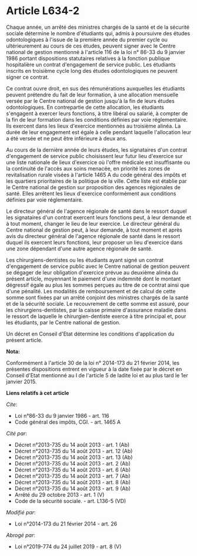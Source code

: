 # Article L634-2

Chaque année, un arrêté des ministres chargés de la santé et de la sécurité sociale détermine le nombre d'étudiants qui,
admis à poursuivre des études odontologiques à l'issue de la première année du premier cycle ou ultérieurement au cours de
ces études, peuvent signer avec le Centre national de gestion mentionné à l'article 116 de la loi n° 86-33 du 9 janvier 1986
portant dispositions statutaires relatives à la fonction publique hospitalière un contrat d'engagement de service public. Les
étudiants inscrits en troisième cycle long des études odontologiques ne peuvent signer ce contrat. 

Ce contrat ouvre droit, en sus des rémunérations auxquelles les étudiants peuvent prétendre du fait de leur formation, à une
allocation mensuelle versée par le Centre national de gestion jusqu'à la fin de leurs études odontologiques. En contrepartie
de cette allocation, les étudiants s'engagent à exercer leurs fonctions, à titre libéral ou salarié, à compter de la fin de
leur formation dans les conditions définies par voie réglementaire. Ils exercent dans les lieux d'exercice mentionnés au
troisième alinéa. La durée de leur engagement est égale à celle pendant laquelle l'allocation leur a été versée et ne peut
être inférieure à deux ans. 

Au cours de la dernière année de leurs études, les signataires d'un contrat d'engagement de service public choisissent leur
futur lieu d'exercice sur une liste nationale de lieux d'exercice où l'offre médicale est insuffisante ou la continuité de
l'accès aux soins menacée, en priorité les zones de revitalisation rurale visées à l'article 1465 A du code général des
impôts et les quartiers prioritaires de la politique de la ville. Cette liste est établie par le Centre national de gestion
sur proposition des agences régionales de santé. Elles arrêtent les lieux d'exercice conformément aux conditions définies par
voie réglementaire. 

Le directeur général de l'agence régionale de santé dans le ressort duquel les signataires d'un contrat exercent leurs
fonctions peut, à leur demande et à tout moment, changer le lieu de leur exercice. Le directeur général du Centre national de
gestion peut, à leur demande, à tout moment et après avis du directeur général de l'agence régionale de santé dans le ressort
duquel ils exercent leurs fonctions, leur proposer un lieu d'exercice dans une zone dépendant d'une autre agence régionale de
santé. 

Les chirurgiens-dentistes ou les étudiants ayant signé un contrat d'engagement de service public avec le Centre national de
gestion peuvent se dégager de leur obligation d'exercice prévue au deuxième alinéa du présent article, moyennant le paiement
d'une indemnité dont le montant dégressif égale au plus les sommes perçues au titre de ce contrat ainsi que d'une pénalité.
Les modalités de remboursement et de calcul de cette somme sont fixées par un arrêté conjoint des ministres chargés de la
santé et de la sécurité sociale. Le recouvrement de cette somme est assuré, pour les chirurgiens-dentistes, par la caisse
primaire d'assurance maladie dans le ressort de laquelle le chirurgien-dentiste exerce à titre principal et, pour les
étudiants, par le Centre national de gestion. 

Un décret en Conseil d'Etat détermine les conditions d'application du présent article.

**Nota:**

Conformément à l'article 30 de la loi n° 2014-173 du 21 février 2014, les présentes dispositions entrent en vigueur à la date
fixée par le décret en Conseil d'Etat mentionné au I de l'article 5 de ladite loi et au plus tard le 1er janvier 2015.

**Liens relatifs à cet article**

_Cite_:

  - Loi n°86-33 du 9 janvier 1986 - art. 116
  - Code général des impôts, CGI. - art. 1465 A

_Cité par_:

  - Décret n°2013-735 du 14 août 2013 - art. 1 (Ab)
  - Décret n°2013-735 du 14 août 2013 - art. 12 (Ab)
  - Décret n°2013-735 du 14 août 2013 - art. 13 (Ab)
  - Décret n°2013-735 du 14 août 2013 - art. 2 (Ab)
  - Décret n°2013-735 du 14 août 2013 - art. 6 (Ab)
  - Décret n°2013-735 du 14 août 2013 - art. 7 (Ab)
  - Décret n°2013-735 du 14 août 2013 - art. 8 (Ab)
  - Décret n°2013-735 du 14 août 2013 - art. 9 (Ab)
  - Arrêté du 29 octobre 2013 - art. 1 (V)
  - Code de la sécurité sociale. - art. L136-5 (VD)

_Modifié par_:

  - Loi n°2014-173 du 21 février 2014 - art. 26

_Abrogé par_:

  - Loi n°2019-774 du 24 juillet 2019 - art. 8 (V)
